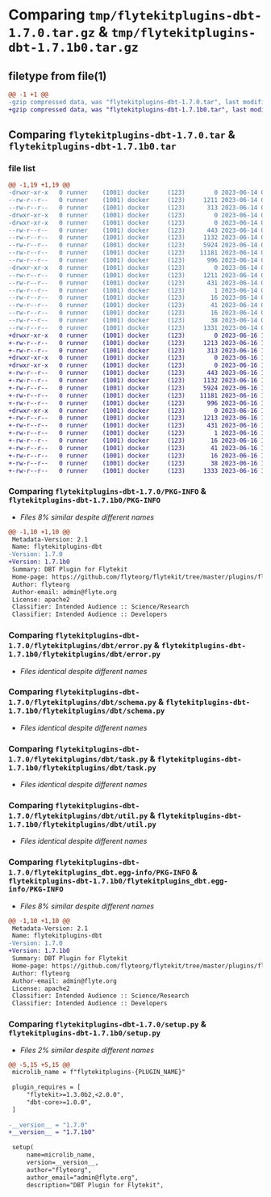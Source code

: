 # Comparing `tmp/flytekitplugins-dbt-1.7.0.tar.gz` & `tmp/flytekitplugins-dbt-1.7.1b0.tar.gz`

## filetype from file(1)

```diff
@@ -1 +1 @@
-gzip compressed data, was "flytekitplugins-dbt-1.7.0.tar", last modified: Wed Jun 14 04:33:27 2023, max compression
+gzip compressed data, was "flytekitplugins-dbt-1.7.1b0.tar", last modified: Fri Jun 16 18:14:17 2023, max compression
```

## Comparing `flytekitplugins-dbt-1.7.0.tar` & `flytekitplugins-dbt-1.7.1b0.tar`

### file list

```diff
@@ -1,19 +1,19 @@
-drwxr-xr-x   0 runner    (1001) docker     (123)        0 2023-06-14 04:33:27.505308 flytekitplugins-dbt-1.7.0/
--rw-r--r--   0 runner    (1001) docker     (123)     1211 2023-06-14 04:33:27.505308 flytekitplugins-dbt-1.7.0/PKG-INFO
--rw-r--r--   0 runner    (1001) docker     (123)      313 2023-06-14 04:33:05.000000 flytekitplugins-dbt-1.7.0/README.md
-drwxr-xr-x   0 runner    (1001) docker     (123)        0 2023-06-14 04:33:27.501308 flytekitplugins-dbt-1.7.0/flytekitplugins/
-drwxr-xr-x   0 runner    (1001) docker     (123)        0 2023-06-14 04:33:27.505308 flytekitplugins-dbt-1.7.0/flytekitplugins/dbt/
--rw-r--r--   0 runner    (1001) docker     (123)      443 2023-06-14 04:33:05.000000 flytekitplugins-dbt-1.7.0/flytekitplugins/dbt/__init__.py
--rw-r--r--   0 runner    (1001) docker     (123)     1132 2023-06-14 04:33:05.000000 flytekitplugins-dbt-1.7.0/flytekitplugins/dbt/error.py
--rw-r--r--   0 runner    (1001) docker     (123)     5924 2023-06-14 04:33:05.000000 flytekitplugins-dbt-1.7.0/flytekitplugins/dbt/schema.py
--rw-r--r--   0 runner    (1001) docker     (123)    11181 2023-06-14 04:33:05.000000 flytekitplugins-dbt-1.7.0/flytekitplugins/dbt/task.py
--rw-r--r--   0 runner    (1001) docker     (123)      996 2023-06-14 04:33:05.000000 flytekitplugins-dbt-1.7.0/flytekitplugins/dbt/util.py
-drwxr-xr-x   0 runner    (1001) docker     (123)        0 2023-06-14 04:33:27.505308 flytekitplugins-dbt-1.7.0/flytekitplugins_dbt.egg-info/
--rw-r--r--   0 runner    (1001) docker     (123)     1211 2023-06-14 04:33:27.000000 flytekitplugins-dbt-1.7.0/flytekitplugins_dbt.egg-info/PKG-INFO
--rw-r--r--   0 runner    (1001) docker     (123)      431 2023-06-14 04:33:27.000000 flytekitplugins-dbt-1.7.0/flytekitplugins_dbt.egg-info/SOURCES.txt
--rw-r--r--   0 runner    (1001) docker     (123)        1 2023-06-14 04:33:27.000000 flytekitplugins-dbt-1.7.0/flytekitplugins_dbt.egg-info/dependency_links.txt
--rw-r--r--   0 runner    (1001) docker     (123)       16 2023-06-14 04:33:27.000000 flytekitplugins-dbt-1.7.0/flytekitplugins_dbt.egg-info/namespace_packages.txt
--rw-r--r--   0 runner    (1001) docker     (123)       41 2023-06-14 04:33:27.000000 flytekitplugins-dbt-1.7.0/flytekitplugins_dbt.egg-info/requires.txt
--rw-r--r--   0 runner    (1001) docker     (123)       16 2023-06-14 04:33:27.000000 flytekitplugins-dbt-1.7.0/flytekitplugins_dbt.egg-info/top_level.txt
--rw-r--r--   0 runner    (1001) docker     (123)       38 2023-06-14 04:33:27.505308 flytekitplugins-dbt-1.7.0/setup.cfg
--rw-r--r--   0 runner    (1001) docker     (123)     1331 2023-06-14 04:33:24.000000 flytekitplugins-dbt-1.7.0/setup.py
+drwxr-xr-x   0 runner    (1001) docker     (123)        0 2023-06-16 18:14:17.806454 flytekitplugins-dbt-1.7.1b0/
+-rw-r--r--   0 runner    (1001) docker     (123)     1213 2023-06-16 18:14:17.806454 flytekitplugins-dbt-1.7.1b0/PKG-INFO
+-rw-r--r--   0 runner    (1001) docker     (123)      313 2023-06-16 18:13:54.000000 flytekitplugins-dbt-1.7.1b0/README.md
+drwxr-xr-x   0 runner    (1001) docker     (123)        0 2023-06-16 18:14:17.802454 flytekitplugins-dbt-1.7.1b0/flytekitplugins/
+drwxr-xr-x   0 runner    (1001) docker     (123)        0 2023-06-16 18:14:17.802454 flytekitplugins-dbt-1.7.1b0/flytekitplugins/dbt/
+-rw-r--r--   0 runner    (1001) docker     (123)      443 2023-06-16 18:13:54.000000 flytekitplugins-dbt-1.7.1b0/flytekitplugins/dbt/__init__.py
+-rw-r--r--   0 runner    (1001) docker     (123)     1132 2023-06-16 18:13:54.000000 flytekitplugins-dbt-1.7.1b0/flytekitplugins/dbt/error.py
+-rw-r--r--   0 runner    (1001) docker     (123)     5924 2023-06-16 18:13:54.000000 flytekitplugins-dbt-1.7.1b0/flytekitplugins/dbt/schema.py
+-rw-r--r--   0 runner    (1001) docker     (123)    11181 2023-06-16 18:13:54.000000 flytekitplugins-dbt-1.7.1b0/flytekitplugins/dbt/task.py
+-rw-r--r--   0 runner    (1001) docker     (123)      996 2023-06-16 18:13:54.000000 flytekitplugins-dbt-1.7.1b0/flytekitplugins/dbt/util.py
+drwxr-xr-x   0 runner    (1001) docker     (123)        0 2023-06-16 18:14:17.802454 flytekitplugins-dbt-1.7.1b0/flytekitplugins_dbt.egg-info/
+-rw-r--r--   0 runner    (1001) docker     (123)     1213 2023-06-16 18:14:17.000000 flytekitplugins-dbt-1.7.1b0/flytekitplugins_dbt.egg-info/PKG-INFO
+-rw-r--r--   0 runner    (1001) docker     (123)      431 2023-06-16 18:14:17.000000 flytekitplugins-dbt-1.7.1b0/flytekitplugins_dbt.egg-info/SOURCES.txt
+-rw-r--r--   0 runner    (1001) docker     (123)        1 2023-06-16 18:14:17.000000 flytekitplugins-dbt-1.7.1b0/flytekitplugins_dbt.egg-info/dependency_links.txt
+-rw-r--r--   0 runner    (1001) docker     (123)       16 2023-06-16 18:14:17.000000 flytekitplugins-dbt-1.7.1b0/flytekitplugins_dbt.egg-info/namespace_packages.txt
+-rw-r--r--   0 runner    (1001) docker     (123)       41 2023-06-16 18:14:17.000000 flytekitplugins-dbt-1.7.1b0/flytekitplugins_dbt.egg-info/requires.txt
+-rw-r--r--   0 runner    (1001) docker     (123)       16 2023-06-16 18:14:17.000000 flytekitplugins-dbt-1.7.1b0/flytekitplugins_dbt.egg-info/top_level.txt
+-rw-r--r--   0 runner    (1001) docker     (123)       38 2023-06-16 18:14:17.806454 flytekitplugins-dbt-1.7.1b0/setup.cfg
+-rw-r--r--   0 runner    (1001) docker     (123)     1333 2023-06-16 18:14:14.000000 flytekitplugins-dbt-1.7.1b0/setup.py
```

### Comparing `flytekitplugins-dbt-1.7.0/PKG-INFO` & `flytekitplugins-dbt-1.7.1b0/PKG-INFO`

 * *Files 8% similar despite different names*

```diff
@@ -1,10 +1,10 @@
 Metadata-Version: 2.1
 Name: flytekitplugins-dbt
-Version: 1.7.0
+Version: 1.7.1b0
 Summary: DBT Plugin for Flytekit
 Home-page: https://github.com/flyteorg/flytekit/tree/master/plugins/flytekit-dbt
 Author: flyteorg
 Author-email: admin@flyte.org
 License: apache2
 Classifier: Intended Audience :: Science/Research
 Classifier: Intended Audience :: Developers
```

### Comparing `flytekitplugins-dbt-1.7.0/flytekitplugins/dbt/error.py` & `flytekitplugins-dbt-1.7.1b0/flytekitplugins/dbt/error.py`

 * *Files identical despite different names*

### Comparing `flytekitplugins-dbt-1.7.0/flytekitplugins/dbt/schema.py` & `flytekitplugins-dbt-1.7.1b0/flytekitplugins/dbt/schema.py`

 * *Files identical despite different names*

### Comparing `flytekitplugins-dbt-1.7.0/flytekitplugins/dbt/task.py` & `flytekitplugins-dbt-1.7.1b0/flytekitplugins/dbt/task.py`

 * *Files identical despite different names*

### Comparing `flytekitplugins-dbt-1.7.0/flytekitplugins/dbt/util.py` & `flytekitplugins-dbt-1.7.1b0/flytekitplugins/dbt/util.py`

 * *Files identical despite different names*

### Comparing `flytekitplugins-dbt-1.7.0/flytekitplugins_dbt.egg-info/PKG-INFO` & `flytekitplugins-dbt-1.7.1b0/flytekitplugins_dbt.egg-info/PKG-INFO`

 * *Files 8% similar despite different names*

```diff
@@ -1,10 +1,10 @@
 Metadata-Version: 2.1
 Name: flytekitplugins-dbt
-Version: 1.7.0
+Version: 1.7.1b0
 Summary: DBT Plugin for Flytekit
 Home-page: https://github.com/flyteorg/flytekit/tree/master/plugins/flytekit-dbt
 Author: flyteorg
 Author-email: admin@flyte.org
 License: apache2
 Classifier: Intended Audience :: Science/Research
 Classifier: Intended Audience :: Developers
```

### Comparing `flytekitplugins-dbt-1.7.0/setup.py` & `flytekitplugins-dbt-1.7.1b0/setup.py`

 * *Files 2% similar despite different names*

```diff
@@ -5,15 +5,15 @@
 microlib_name = f"flytekitplugins-{PLUGIN_NAME}"
 
 plugin_requires = [
     "flytekit>=1.3.0b2,<2.0.0",
     "dbt-core>=1.0.0",
 ]
 
-__version__ = "1.7.0"
+__version__ = "1.7.1b0"
 
 setup(
     name=microlib_name,
     version=__version__,
     author="flyteorg",
     author_email="admin@flyte.org",
     description="DBT Plugin for Flytekit",
```

